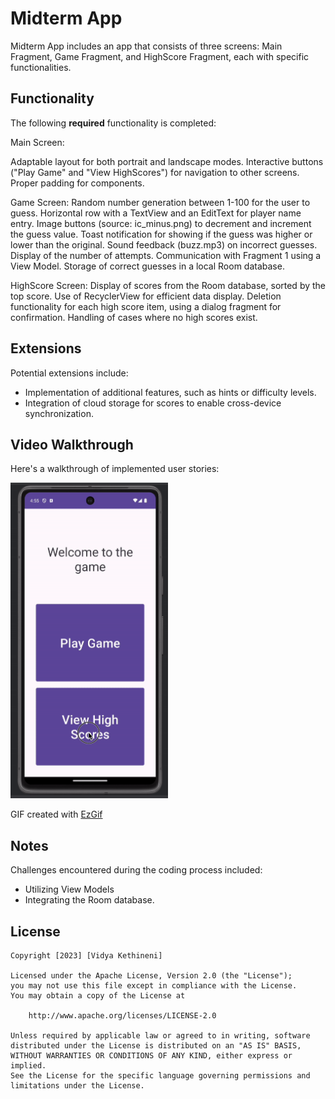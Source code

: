 # Midterm App

Midterm App includes an app that consists of three screens: Main Fragment, Game Fragment, and HighScore Fragment, each with specific functionalities.

## Functionality 

The following **required** functionality is completed:

Main Screen:

Adaptable layout for both portrait and landscape modes.
Interactive buttons ("Play Game" and "View HighScores") for navigation to other screens.
Proper padding for components.

Game Screen:
Random number generation between 1-100 for the user to guess.
Horizontal row with a TextView and an EditText for player name entry.
Image buttons (source: ic_minus.png) to decrement and increment the guess value.
Toast notification for showing if the guess was higher or lower than the original.
Sound feedback (buzz.mp3) on incorrect guesses.
Display of the number of attempts.
Communication with Fragment 1 using a View Model.
Storage of correct guesses in a local Room database.

HighScore Screen:
Display of scores from the Room database, sorted by the top score.
Use of RecyclerView for efficient data display.
Deletion functionality for each high score item, using a dialog fragment for confirmation.
Handling of cases where no high scores exist.

## Extensions

Potential extensions include:
  - Implementation of additional features, such as hints or difficulty levels.
  - Integration of cloud storage for scores to enable cross-device synchronization.

## Video Walkthrough

Here's a walkthrough of implemented user stories:

<img src='MidtermApp Video Walkthrough.gif' title='MidtermApp Video Walkthrough' width='50%' alt='MidtermApp Video Walkthrough' />

GIF created with [EzGif](https://ezgif.com/) 

## Notes

Challenges encountered during the coding process included:
  - Utilizing View Models
  - Integrating the Room database.



## License

    Copyright [2023] [Vidya Kethineni]

    Licensed under the Apache License, Version 2.0 (the "License");
    you may not use this file except in compliance with the License.
    You may obtain a copy of the License at

        http://www.apache.org/licenses/LICENSE-2.0

    Unless required by applicable law or agreed to in writing, software
    distributed under the License is distributed on an "AS IS" BASIS,
    WITHOUT WARRANTIES OR CONDITIONS OF ANY KIND, either express or implied.
    See the License for the specific language governing permissions and
    limitations under the License.

